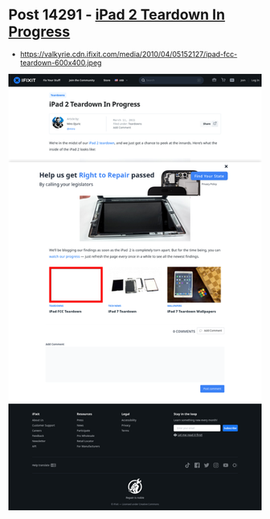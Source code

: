 # Post 14291 - [iPad 2 Teardown In Progress](https://www.ifixit.com/News/14291/ipad-2-teardown-in-progress)

- https://valkyrie.cdn.ifixit.com/media/2010/04/05152127/ipad-fcc-teardown-600x400.jpeg

![screencap](screenshots/a74e4577-fcfc-410e-980c-028c8a31b84c.png)
